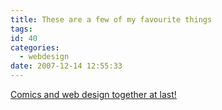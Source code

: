 ```yaml
---
title: These are a few of my favourite things
tags:
id: 40
categories:
  - webdesign
date: 2007-12-14 12:55:33
---
```


[Comics and web design together at last!](http://24ways.org/2007/underpants-over-my-trousers)
